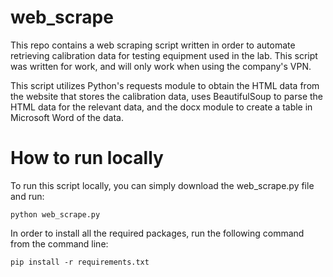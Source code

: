# web_scrape
This repo contains a web scraping script written in order to automate retrieving calibration data for testing equipment used in the lab. This script was written for work, and will only work when using the company's VPN.

This script utilizes Python's requests module to obtain the HTML data from the website that stores the calibration data, uses BeautifulSoup to parse the HTML data for the relevant data, and the docx module to create a table in Microsoft Word of the data.

# How to run locally
To run this script locally, you can simply download the web_scrape.py file and run:

    python web_scrape.py

In order to install all the required packages, run the following command from the command line:

    pip install -r requirements.txt
